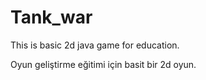 # Tank_war

This is basic 2d java game for education.

Oyun geliştirme eğitimi için basit bir 2d oyun.
